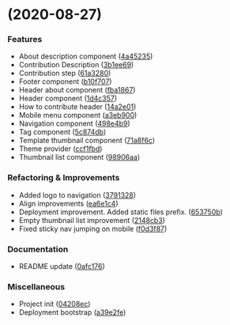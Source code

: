 #  (2020-08-27)


### Features

- About description component ([4a45235](https://github.com/Exlabs/value-driven-templates/commit/4a45235f3c3411154403c5f1291df0d4a1fba25a))
- Contribution Description ([3b1ee69](https://github.com/Exlabs/value-driven-templates/commit/3b1ee694a6aff944d5fbd55b838ea32f1f9d1fa4))
- Contribution step ([61a3280](https://github.com/Exlabs/value-driven-templates/commit/61a3280427d096a01ebb83d31743d04b6b8f7f9e))
- Footer component ([b10f707](https://github.com/Exlabs/value-driven-templates/commit/b10f707e635e773ee90fbb0a938abac715fc23e5))
- Header about component ([fba1867](https://github.com/Exlabs/value-driven-templates/commit/fba18675d68e81e4e6a3e56131c13976435407f6))
- Header component ([1d4c357](https://github.com/Exlabs/value-driven-templates/commit/1d4c3570202c8eef6bf1b93c251d6d8395abf106))
- How to contribute header ([14a2e01](https://github.com/Exlabs/value-driven-templates/commit/14a2e014464059afacf63fe1c00f02ac1f2b317b))
- Mobile menu component ([a3eb900](https://github.com/Exlabs/value-driven-templates/commit/a3eb900d67a5ffbb29f759b0e6d20fcaad38cadd))
- Navigation component ([498e4b9](https://github.com/Exlabs/value-driven-templates/commit/498e4b977be4cd96f56898b99094c4b90f32495c))
- Tag component ([5c874db](https://github.com/Exlabs/value-driven-templates/commit/5c874db1a12da5f625ed77f82f4b9cb52cf112bb))
- Template thumbnail component ([71a8f6c](https://github.com/Exlabs/value-driven-templates/commit/71a8f6cb04e88e406214bd038f6e4c4ae54e9f39))
- Theme provider ([ccf1fbd](https://github.com/Exlabs/value-driven-templates/commit/ccf1fbd240a6c9dd7e237d13d19794a71e930b21))
- Thumbnail list component ([98906aa](https://github.com/Exlabs/value-driven-templates/commit/98906aa92c481e59c38e11a9eb7f7304b7e17f35))


### Refactoring & Improvements

- Added logo to navigation ([3791328](https://github.com/Exlabs/value-driven-templates/commit/37913282b9f0c94ec09ee7e5e1ad0bf0bf997865))
- Align improvements ([ea6e1c4](https://github.com/Exlabs/value-driven-templates/commit/ea6e1c4dd627a542b176387a8d0c4b4ec14e4485))
- Deployment improvement. Added static files prefix. ([653750b](https://github.com/Exlabs/value-driven-templates/commit/653750b2629faa9adbffb5e0557a18f3ad409258))
- Empty thumbnail list improvement ([2148cb3](https://github.com/Exlabs/value-driven-templates/commit/2148cb37f7b1c79065779ffa990a7402b0d93227))
- Fixed sticky nav jumping on mobile ([f0d3f87](https://github.com/Exlabs/value-driven-templates/commit/f0d3f87e6cd8704b03de76a276cd0fd237c95f78))


### Documentation

- README update ([0afc176](https://github.com/Exlabs/value-driven-templates/commit/0afc176400094e06634b7cb2258e9e8010cc2158))


### Miscellaneous

- Project init ([04208ec](https://github.com/Exlabs/value-driven-templates/commit/04208ec6c8d93cf27dd90b089e6ac5c784e3db96))
- Deployment bootstrap ([a39e2fe](https://github.com/Exlabs/value-driven-templates/commit/a39e2fed4d0e4d4d48cfbc0fb6f18e3e86730218))

